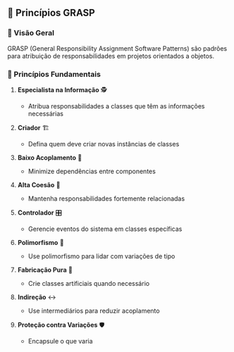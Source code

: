 ## 🧠 Princípios GRASP

### 📝 Visão Geral
GRASP (General Responsibility Assignment Software Patterns) são padrões para atribuição de responsabilidades em projetos orientados a objetos.

### 🎯 Princípios Fundamentais

1. **Especialista na Informação** 🕵️
   - Atribua responsabilidades a classes que têm as informações necessárias

2. **Criador** 🏗️
   - Defina quem deve criar novas instâncias de classes

3. **Baixo Acoplamento** 🔗
   - Minimize dependências entre componentes

4. **Alta Coesão** 🎯
   - Mantenha responsabilidades fortemente relacionadas

5. **Controlador** 🎛️
   - Gerencie eventos do sistema em classes específicas

6. **Polimorfismo** 🔄
   - Use polimorfismo para lidar com variações de tipo

7. **Fabricação Pura** 🧩
   - Crie classes artificiais quando necessário

8. **Indireção** ↔️
   - Use intermediários para reduzir acoplamento

9. **Proteção contra Variações** 🛡️
   - Encapsule o que varia

